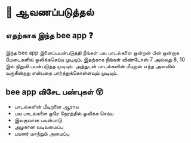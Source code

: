 # :green_book: ஆவணப்படுத்தல்


## எதற்காக இந்த bee app :question:

இந்த bee app இனைப்பயன்படுத்தி நீங்கள் பல பாடல்களை ஒன்றன் பின் ஒன்றாக மேடைகளில் ஒலிக்கசெய்ய முடியும். இதற்காக நீங்கள் விண்டோஸ் 7 அல்லது 8, 10 இல் நிறுவி பயன்படுத்த முடியும். அத்துடன் பாடல்களின் மீடிறன் எந்த அளவில் வருகின்றது என்பதை பார்த்துக்கொள்ளவும் முடியும்.

## bee app விசேட பண்புகள் :astonished:

- பாடல்களின் மீடிறனை ஆராய
- பல பாடல்களை ஒரே நேரத்தில் ஒலிக்க செய்ய
- இலகுவான பயன்பாடு 
- அழகான வடிவமைப்பு 
- பயனர் மாற்றும் அமைப்பு
